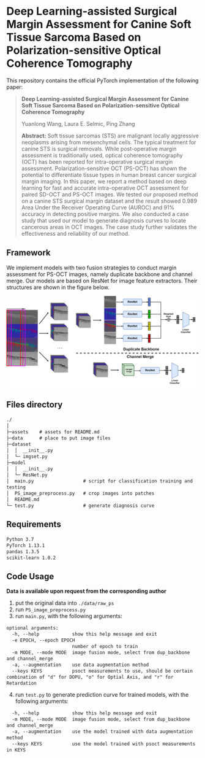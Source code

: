 # Deep Learning-assisted Surgical Margin Assessment for Canine Soft Tissue Sarcoma Based on Polarization-sensitive Optical Coherence Tomography

This repository contains the official PyTorch implementation of the following paper:

> **Deep Learning-assisted Surgical Margin Assessment for Canine Soft Tissue Sarcoma Based on Polarization-sensitive Optical Coherence Tomography**
> 
> Yuanlong Wang, Laura E. Selmic, Ping Zhang
>
> **Abstract:** Soft tissue sarcomas (STS) are malignant locally aggressive neoplasms arising from mesenchymal cells. The typical treatment for canine STS is surgical removals. While post-operative margin assessment is traditionally used, optical coherence tomography (OCT) has been reported for intra-operative surgical margin assessment. Polarization-sensitive OCT (PS-OCT) has shown the potential to differentiate tissue types in human breast cancer surgical margin imaging. In this paper, we report a method based on deep learning for fast and accurate intra-operative OCT assessment for paired SD-OCT and PS-OCT images. We tested our proposed method on a canine STS surgical margin dataset and the result showed 0.989 Area Under the Receiver Operating Curve (AUROC) and 91\% accuracy in detecting positive margins. We also conducted a case study that used our model to generate diagnosis curves to locate cancerous areas in OCT images. The case study further validates the effectiveness and reliability of our method.

## Framework

We implement models with two fusion strategies to conduct margin assessment for PS-OCT images, namely duplicate backbone and channel merge. Our models are based on ResNet for image feature extractors. Their structures are shown in the figure below.

![](./assets/model.png)

## Files directory

```
./
│
├─assets    # assets for README.md
├─data      # place to put image files
├─dataset
│  │  __init__.py
│  └─ imgset.py
├─model
│  │  __init__.py
│  └─ ResNet.py          
│  main.py                  # script for classification training and testing
│  PS_image_preprocess.py   # crop images into patches 
│  README.md
└─ test.py                  # generate diagnosis curve 
```

## Requirements
```
Python 3.7
PyTorch 1.13.1
pandas 1.3.5
scikit-learn 1.0.2
```

## Code Usage
**Data is available upon request from the corresponding author**

1. put the original data into `./data/raw_ps`
2. run `PS_image_preprocess.py`
3. run `main.py`, with the following arguments:
```
optional arguments:
  -h, --help            show this help message and exit
  -e EPOCH, --epoch EPOCH
                        number of epoch to train
  -m MODE, --mode MODE  image fusion mode, select from dup_backbone and channel_merge
  -a, --augmentation    use data augmentation method
  --keys KEYS           psoct measurements to use, should be certain combination of "d" for DOPU, "o" for Optial Axis, and "r" for Retardation
```
4. run `test.py` to generate prediction curve for trained models, with the following arguments:
```
  -h, --help            show this help message and exit
  -m MODE, --mode MODE  image fusion mode, select from dup_backbone and channel_merge
  -a, --augmentation    use the model trained with data augmentation method
  --keys KEYS           use the model trained with psoct measurements in KEYS
```
